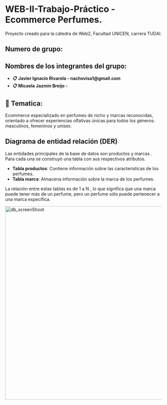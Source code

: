 # WEB-II-Trabajo-Práctico - Ecommerce Perfumes.
Proyecto creado para la cátedra de Web2, Facultad UNICEN, carrera TUDAI.

## Numero de grupo: 

## Nombres de los integrantes del grupo: 
<ul>
<li><strong>📋 Javier Ignacio Rivarola - nachovisa1@gmail.com </strong></li>
<li><strong>📋 Micaela Jazmín Breijo - </strong></li>
</ul>

## 🧠 Tematica:
Ecommerce especializado en perfumes de nicho y marcas reconocidas, orientado a ofrecer experiencias olfativas únicas para todos los géneros: masculinos, femeninos y unisex.

## Diagrama de entidad relación (DER)
Las entidades principales de la base de datos son productos y marcas . Para cada una se construyó una tabla con sus respectivos atributos.

<ul>
<li><strong>Tabla productos</strong>: Contiene información sobre las caracteristicas de los perfumes.</li>
<li><strong>Tabla marca</strong>: Almacena información sobre la marca de los perfumes.</li>
</ul>
  
La relación entre estas tablas es de 1 a N , lo que significa que una marca puede tener más de un perfume, pero un perfume sólo puede pertenecer a una marca específica.

<img width="529" height="622" alt="db_screenShoot" src="https://github.com/user-attachments/assets/38c9a959-e49a-4686-a25c-ce7ad4824b64" />








